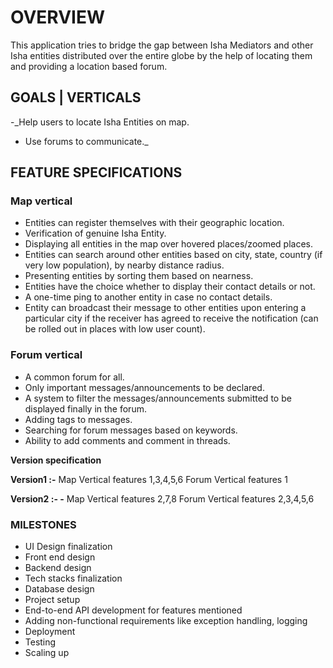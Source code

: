 # OVERVIEW
This application tries to bridge the gap between Isha Mediators and other Isha entities distributed over the entire globe by the help of locating them and providing a location based forum.

## GOALS | VERTICALS
-_Help users to locate Isha Entities on map. 
- Use forums to communicate._


## FEATURE SPECIFICATIONS

### Map vertical
- Entities can register themselves with their geographic location.  
- Verification of genuine Isha Entity.  
- Displaying all entities in the map over hovered places/zoomed places.  
- Entities can search around other entities based on city, state, country (if very low population), by nearby distance radius.  
- Presenting entities by sorting them based on nearness.  
- Entities have the choice whether to display their contact details or not.  
- A one-time ping to another entity in case no contact details.  
- Entity can broadcast their message to other entities upon entering a particular city if the receiver has agreed to receive the notification (can be rolled out in places with low user count).  

### Forum vertical
- A common forum for all.  
- Only important messages/announcements to be declared.  
- A system to filter the messages/announcements submitted to be displayed finally in the forum.  
- Adding tags to messages.  
- Searching for forum messages based on keywords.  
- Ability to add comments and comment in threads.



**Version specification**

**Version1 :-** 
Map Vertical features 1,3,4,5,6
Forum Vertical features 1

**Version2 :- -**
Map Vertical features 2,7,8
Forum Vertical features 2,3,4,5,6


### MILESTONES
- UI Design finalization  
- Front end design  
- Backend design  
- Tech stacks finalization  
- Database design  
- Project setup  
- End-to-end API development for features mentioned  
- Adding non-functional requirements like exception handling, logging  
- Deployment  
- Testing  
- Scaling up

